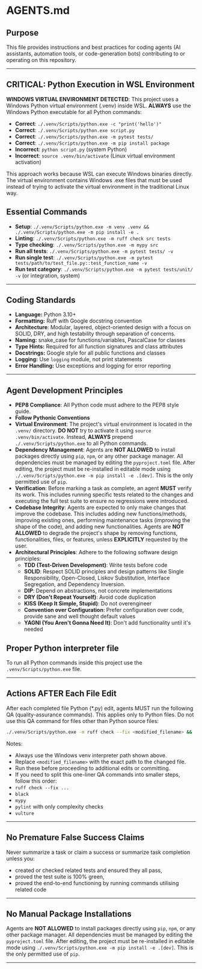 # AGENTS.md

## Purpose

This file provides instructions and best practices for coding agents (AI assistants, automation tools, or code-generation bots) contributing to or operating on this repository.

---

## CRITICAL: Python Execution in WSL Environment

**WINDOWS VIRTUAL ENVIRONMENT DETECTED**: This project uses a Windows Python virtual environment (.venv) inside WSL. **ALWAYS** use the Windows Python executable for all Python commands:

- **Correct**: `./.venv/Scripts/python.exe -c "print('hello')"`
- **Correct**: `./.venv/Scripts/python.exe script.py`
- **Correct**: `./.venv/Scripts/python.exe -m pytest tests/`
- **Correct**: `./.venv/Scripts/python.exe -m pip install package`
- **Incorrect**: `python script.py` (system Python)
- **Incorrect**: `source .venv/bin/activate` (Linux virtual environment activation)

This approach works because WSL can execute Windows binaries directly. The virtual environment contains Windows .exe files that must be used instead of trying to activate the virtual environment in the traditional Linux way.

## Essential Commands

- **Setup**: `./.venv/Scripts/python.exe -m venv .venv && ./.venv/Scripts/python.exe -m pip install -e .`
- **Linting**: `./.venv/Scripts/python.exe -m ruff check src tests`
- **Type checking**: `./.venv/Scripts/python.exe -m mypy src`
- **Run all tests**: `./.venv/Scripts/python.exe -m pytest tests/ -v`
- **Run single test**: `./.venv/Scripts/python.exe -m pytest tests/path/to/test_file.py::test_function_name -v`
- **Run test category**: `./.venv/Scripts/python.exe -m pytest tests/unit/ -v` (or integration, system)

---

## Coding Standards

- **Language:** Python 3.10+
- **Formatting:** Ruff with Google docstring convention
- **Architecture**: Modular, layered, object-oriented design with a focus on SOLID, DRY, and high testability through separation of concerns.
- **Naming:** snake_case for functions/variables, PascalCase for classes
- **Type Hints:** Required for all function signatures and class attributes
- **Docstrings:** Google style for all public functions and classes
- **Logging:** Use `logging` module, not print statements
- **Error Handling:** Use exceptions and logging for error reporting

---

## Agent Development Principles

- **PEP8 Compliance**: All Python code must adhere to the PEP8 style guide.
- **Follow Pythonic Conventions**
- **Virtual Environment**: The project's virtual environment is located in the `.venv/` directory. **DO NOT** try to activate it using `source .venv/bin/activate`. Instead, **ALWAYS** prepend `./.venv/Scripts/python.exe` to all Python commands.
- **Dependency Management**: Agents are **NOT ALLOWED** to install packages directly using `pip`, `npm`, or any other package manager. All dependencies must be managed by editing the `pyproject.toml` file. After editing, the project must be re-installed in editable mode using `./.venv/Scripts/python.exe -m pip install -e .[dev]`. This is the only permitted use of `pip`.
- **Verification**: Before marking a task as complete, an agent **MUST** verify its work. This includes running specific tests related to the changes and executing the full test suite to ensure no regressions were introduced.
- **Codebase Integrity**: Agents are expected to only make changes that improve the codebase. This includes adding new functions/methods, improving existing ones, performing maintenance tasks (improving the shape of the code), and adding new functionalities. Agents are **NOT ALLOWED** to degrade the project's shape by removing functions, functionalities, files, or features, unless **EXPLICITLY** requested by the user.
- **Architectural Principles**: Adhere to the following software design principles:
  - **TDD (Test-Driven Development)**: Write tests before code
  - **SOLID**: Respect SOLID principles and design patterns like Single Responsibility, Open-Closed, Liskov Substitution, Interface Segregation, and Dependency Inversion.
  - **DIP**: Depend on abstractions, not concrete implementations
  - **DRY (Don't Repeat Yourself)**:  Avoid code duplication
  - **KISS (Keep It Simple, Stupid)**: Do not overengineer
  - **Convention over Configuration**: Prefer configuration over code, provide sane and well thought default values
  - **YAGNI (You Aren't Gonna Need It)**: Don't add functionality until it's needed

## Proper Python interpreter file

To run all Python commands inside this project use the `.venv/Scripts/python.exe` file.

---

## Actions AFTER Each File Edit

After each completed file Python (*.py) edit, agents MUST run the following QA (quality-assurance commands). This applies only to Python files. Do not use this QA command for files other than Python source files:

```bash
./.venv/Scripts/python.exe -m ruff check --fix <modified_filename> && ./.venv/Scripts/python.exe -m black <modified_filename> && ./.venv/Scripts/python.exe -m mypy <modified_filename> && ./.venv/Scripts/python.exe -m pylint --disable=all --load-plugins=pylint.extensions.mccabe --enable=too-complex,too-many-branches,too-many-statements,too-many-nested-blocks,too-many-return-statements,too-many-boolean-expressions,too-many-arguments,too-many-locals,too-many-instance-attributes,too-many-public-methods,too-many-parents --max-complexity=10 --max-branches=12 --max-statements=50 --max-returns=6 --max-bool-expr=5 --max-args=5 --max-locals=15 --max-attributes=7 --max-public-methods=20 --max-parents=7 <modified_filename> && ./.venv/Scripts/python.exe -m vulture <modified_filename> --min-confidence 90
```

Notes:

- Always use the Windows venv interpreter path shown above.
- Replace `<modified_filename>` with the exact path to the changed file.
- Run these before proceeding to additional edits or committing.
- If you need to split this one-liner QA commands into smaller steps, follow this order: 
 - `ruff check --fix ...`
 - `black`
 - `mypy`
 - `pylint` with only complexity checks
 - `vulture`

---

## No Premature False Success Claims

Never summarize a task or claim a success or summarize task completion unless you:
- created or checked related tests and ensured they all pass,
- proved the test suite is 100% green,
- proved the end-to-end functioning by running commands utilising related code

---

## No Manual Package Installations

Agents are **NOT ALLOWED** to install packages directly using `pip`, `npm`, or any other package manager. All dependencies must be managed by editing the `pyproject.toml` file. After editing, the project must be re-installed in editable mode using `./.venv/Scripts/python.exe -m pip install -e .[dev]`. This is the only permitted use of `pip`.

---
